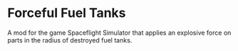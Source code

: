 # Forceful Fuel Tanks
A mod for the game Spaceflight Simulator that applies an explosive force on parts in the radius of destroyed fuel tanks.
